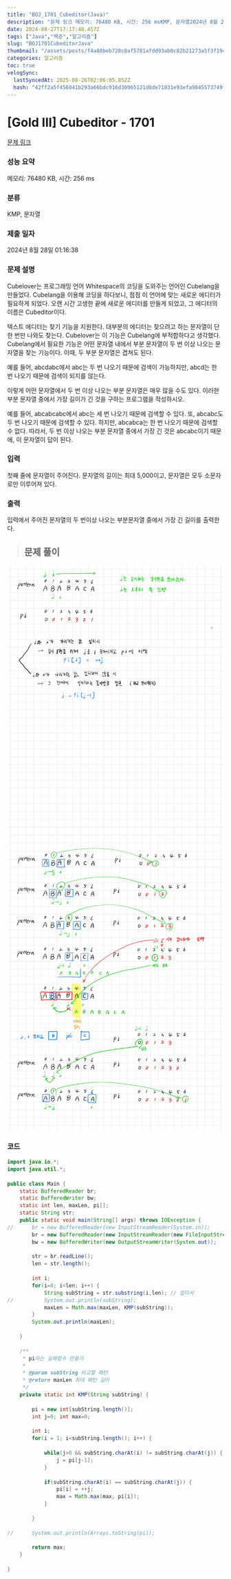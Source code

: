 ```yaml
---
title: "BOJ_1701_Cubeditor(Java)"
description: "문제 링크 메모리: 76480 KB, 시간: 256 msKMP, 문자열2024년 8월 28일 01:16:38"
date: 2024-08-27T17:17:48.457Z
tags: ["Java","백준","알고리즘"]
slug: "BOJ1701CubeditorJava"
thumbnail: "/assets/posts/f4a88beb728c8af5781afdd93ab0c82b21273a5f3f194a3238d8bd2985a74671.png"
categories: 알고리즘
toc: true
velogSync:
  lastSyncedAt: 2025-08-26T02:06:05.852Z
  hash: "42ff2a5f456041b293a66bdc916d30965121d8de71831e93efa9845573749ff5"
---
```


# [Gold III] Cubeditor - 1701 

[문제 링크](https://www.acmicpc.net/problem/1701) 

### 성능 요약

메모리: 76480 KB, 시간: 256 ms

### 분류

KMP, 문자열

### 제출 일자

2024년 8월 28일 01:16:38

### 문제 설명

<p>Cubelover는 프로그래밍 언어 Whitespace의 코딩을 도와주는 언어인 Cubelang을 만들었다. Cubelang을 이용해 코딩을 하다보니, 점점 이 언어에 맞는 새로운 에디터가 필요하게 되었다. 오랜 시간 고생한 끝에 새로운 에디터를 만들게 되었고, 그 에디터의 이름은 Cubeditor이다.</p>

<p>텍스트 에디터는 찾기 기능을 지원한다. 대부분의 에디터는 찾으려고 하는 문자열이 단 한 번만 나와도 찾는다. Cubelover는 이 기능은 Cubelang에 부적합하다고 생각했다. Cubelang에서 필요한 기능은 어떤 문자열 내에서 부분 문자열이 두 번 이상 나오는 문자열을 찾는 기능이다. 이때, 두 부분 문자열은 겹쳐도 된다.</p>

<p>예를 들어, abcdabc에서 abc는 두 번 나오기 때문에 검색이 가능하지만, abcd는 한 번 나오기 때문에 검색이 되지를 않는다.</p>

<p>이렇게 어떤 문자열에서 두 번 이상 나오는 부분 문자열은 매우 많을 수도 있다. 이러한 부분 문자열 중에서 가장 길이가 긴 것을 구하는 프로그램을 작성하시오.</p>

<p>예를 들어, abcabcabc에서 abc는 세 번 나오기 때문에 검색할 수 있다. 또, abcabc도 두 번 나오기 때문에 검색할 수 있다. 하지만, abcabca는 한 번 나오기 때문에 검색할 수 없다. 따라서, 두 번 이상 나오는 부분 문자열 중에서 가장 긴 것은 abcabc이기 때문에, 이 문자열이 답이 된다.</p>

### 입력 

 <p>첫째 줄에 문자열이 주어진다. 문자열의 길이는 최대 5,000이고, 문자열은 모두 소문자로만 이루어져 있다.</p>

### 출력 

 <p>입력에서 주어진 문자열의 두 번이상 나오는 부분문자열 중에서 가장 긴 길이를 출력한다.</p>

> ## 문제 풀이

![](/assets/posts/f4a88beb728c8af5781afdd93ab0c82b21273a5f3f194a3238d8bd2985a74671.png)![](/assets/posts/c4f12bf2fcf86b8732bd16d06fb0f03065bb1ede92e9bf95b494d25891cf5069.png)

### 코드
```java
import java.io.*;
import java.util.*;

public class Main {
	static BufferedReader br;
	static BufferedWriter bw;
	static int len, maxLen, pi[];
	static String str;
	public static void main(String[] args) throws IOException {
//		br = new BufferedReader(new InputStreamReader(System.in));
		br = new BufferedReader(new InputStreamReader(new FileInputStream("input.txt")));
		bw = new BufferedWriter(new OutputStreamWriter(System.out));
		
		str = br.readLine();
		len = str.length();

		int i;
		for(i=0; i<len; i++) {
			String subString = str.substring(i,len); // 접미사
//			System.out.println(subString);
			maxLen = Math.max(maxLen, KMP(subString));
		}
		System.out.println(maxLen);
		
	}
	
	/**
	 * pi라는 실패함수 만들기
	 * 
	 * @param subString 비교할 패턴
	 * @return maxLen 최대 패턴 길이
	 */
	private static int KMP(String subString) {

		pi = new int[subString.length()];
		int j=0; int max=0;

		int i;
		for(i = 1; i<subString.length(); i++) {
			
			while(j>0 && subString.charAt(i) != subString.charAt(j)) {
				j = pi[j-1];
			}
			
			if(subString.charAt(i) == subString.charAt(j)) {
				pi[i] = ++j;
				max = Math.max(max, pi[i]);
			}
			
		}
		
//		System.out.println(Arrays.toString(pi));

		return max;
	}

}

```